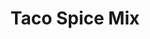 ---
title: Taco Spice Mix
metadata:
  source: https://www.bbc.co.uk/food/recipes/taco_seasoning_47611
  title: Taco Spice Mix
  course: Spice
ingredients:
- name: sweet paprika
  amount: 1 tbsp
- name: garlic powder
  amount: 1 tbsp
- name: black pepper
  amount: 1 tsp
- name: chilli powder
  amount: 2 tbsp
- name: salt
  amount: 1 tsp
- name: onion powder
  amount: 1 tsp
- name: dried oregano
  amount: 1 tbsp
- name: ground cumin
  amount: 2 tbsp
cookware:
- name: bowl
- name: container
steps:
- description: Put the chilli powder, sweet paprika, ground cumin, garlic powder,
    dried oregano, onion powder, black pepper and salt in a bowl and mix to combine.
- description: Tip into a container, and store in a cupboard.

---